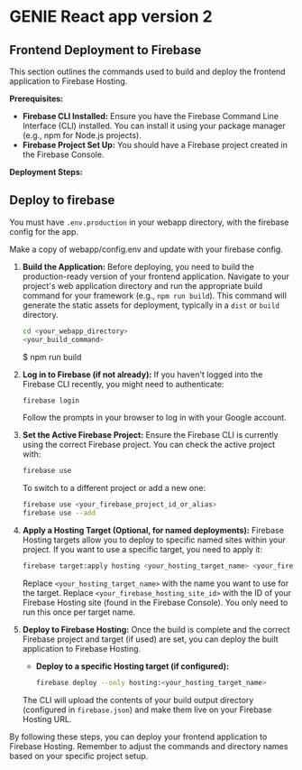 # GENIE React app version 2

## Frontend Deployment to Firebase

This section outlines the commands used to build and deploy the frontend application to Firebase Hosting.

**Prerequisites:**

* **Firebase CLI Installed:** Ensure you have the Firebase Command Line Interface (CLI) installed. You can install it using your package manager (e.g., npm for Node.js projects).
* **Firebase Project Set Up:** You should have a Firebase project created in the Firebase Console.

**Deployment Steps:**

## Deploy to firebase

You must have `.env.production` in your webapp directory, with the firebase config for the app.

Make a copy of webapp/config.env and update with your firebase config.

1.  **Build the Application:** Before deploying, you need to build the production-ready version of your frontend application. Navigate to your project's web application directory and run the appropriate build command for your framework (e.g., `npm run build`). This command will generate the static assets for deployment, typically in a `dist` or `build` directory.

    ```bash
    cd <your_webapp_directory>
    <your_build_command>
    ```
    $ npm run build

2.  **Log in to Firebase (if not already):** If you haven't logged into the Firebase CLI recently, you might need to authenticate:

    ```bash
    firebase login
    ```

    Follow the prompts in your browser to log in with your Google account.

3.  **Set the Active Firebase Project:** Ensure the Firebase CLI is currently using the correct Firebase project. You can check the active project with:

    ```bash
    firebase use
    ```

    To switch to a different project or add a new one:

    ```bash
    firebase use <your_firebase_project_id_or_alias>
    firebase use --add
    ```

4.  **Apply a Hosting Target (Optional, for named deployments):** Firebase Hosting targets allow you to deploy to specific named sites within your project. If you want to use a specific target, you need to apply it:

    ```bash
    firebase target:apply hosting <your_hosting_target_name> <your_firebase_hosting_site_id>
    ```

    Replace `<your_hosting_target_name>` with the name you want to use for the target. 
    Replace `<your_firebase_hosting_site_id>` with the ID of your Firebase Hosting site (found in the Firebase Console). You only need to run this once per target name.

5.  **Deploy to Firebase Hosting:** Once the build is complete and the correct Firebase project and target (if used) are set, you can deploy the built application to Firebase Hosting.

    * **Deploy to a specific Hosting target (if configured):**

        ```bash
        firebase deploy --only hosting:<your_hosting_target_name>
        ```

    The CLI will upload the contents of your build output directory (configured in `firebase.json`) and make them live on your Firebase Hosting URL.

By following these steps, you can deploy your frontend application to Firebase Hosting. Remember to adjust the commands and directory names based on your specific project setup.
